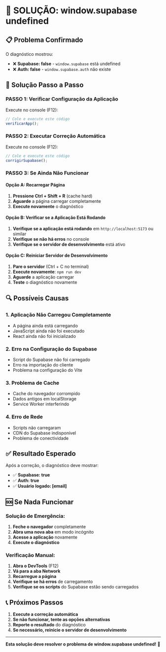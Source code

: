 # 🔧 SOLUÇÃO: window.supabase undefined

## 📋 Problema Confirmado
O diagnóstico mostrou:
- ❌ **Supabase: false** - `window.supabase` está undefined
- ❌ **Auth: false** - `window.supabase.auth` não existe

## 🚀 Solução Passo a Passo

### **PASSO 1: Verificar Configuração da Aplicação**
Execute no console (F12):
```javascript
// Cole e execute este código
verificarApp();
```

### **PASSO 2: Executar Correção Automática**
Execute no console (F12):
```javascript
// Cole e execute este código
corrigirSupabase();
```

### **PASSO 3: Se Ainda Não Funcionar**

#### **Opção A: Recarregar Página**
1. **Pressione Ctrl + Shift + R** (cache hard)
2. **Aguarde** a página carregar completamente
3. **Execute novamente** o diagnóstico

#### **Opção B: Verificar se a Aplicação Está Rodando**
1. **Verifique se a aplicação está rodando** em `http://localhost:5173` ou similar
2. **Verifique se não há erros** no console
3. **Verifique se o servidor de desenvolvimento** está ativo

#### **Opção C: Reiniciar Servidor de Desenvolvimento**
1. **Pare o servidor** (Ctrl + C no terminal)
2. **Execute novamente**: `npm run dev`
3. **Aguarde** a aplicação carregar
4. **Teste** o diagnóstico novamente

## 🔍 Possíveis Causas

### **1. Aplicação Não Carregou Completamente**
- A página ainda está carregando
- JavaScript ainda não foi executado
- React ainda não foi inicializado

### **2. Erro na Configuração do Supabase**
- Script do Supabase não foi carregado
- Erro na importação do cliente
- Problema na configuração do Vite

### **3. Problema de Cache**
- Cache do navegador corrompido
- Dados antigos em localStorage
- Service Worker interferindo

### **4. Erro de Rede**
- Scripts não carregaram
- CDN do Supabase indisponível
- Problema de conectividade

## ✅ Resultado Esperado

Após a correção, o diagnóstico deve mostrar:
- ✅ **Supabase: true**
- ✅ **Auth: true**
- ✅ **Usuário logado: [email]**

## 🆘 Se Nada Funcionar

### **Solução de Emergência:**
1. **Feche o navegador** completamente
2. **Abra uma nova aba** em modo incógnito
3. **Acesse a aplicação** novamente
4. **Execute o diagnóstico**

### **Verificação Manual:**
1. **Abra o DevTools** (F12)
2. **Vá para a aba Network**
3. **Recarregue a página**
4. **Verifique se há erros** de carregamento
5. **Verifique se os scripts** do Supabase estão sendo carregados

## 📞 Próximos Passos

1. **Execute a correção automática**
2. **Se não funcionar, tente as opções alternativas**
3. **Reporte o resultado** do diagnóstico
4. **Se necessário, reinicie o servidor de desenvolvimento**

---

**Esta solução deve resolver o problema de window.supabase undefined!** 🎉
